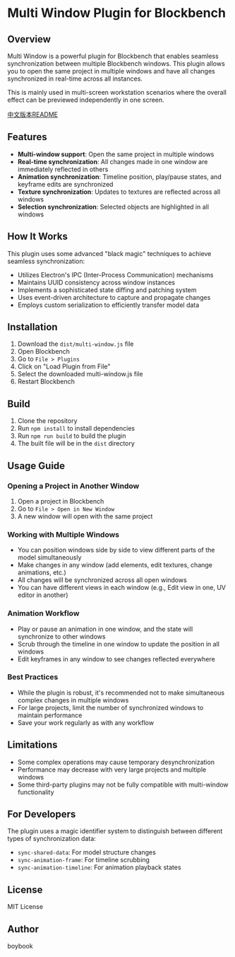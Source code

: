 # Multi Window Plugin for Blockbench

## Overview
Multi Window is a powerful plugin for Blockbench that enables seamless synchronization between multiple Blockbench windows. This plugin allows you to open the same project in multiple windows and have all changes synchronized in real-time across all instances.

This is mainly used in multi-screen workstation scenarios where the overall effect can be previewed independently in one screen.

[中文版本README](README_zh.md)

## Features
- **Multi-window support**: Open the same project in multiple windows
- **Real-time synchronization**: All changes made in one window are immediately reflected in others
- **Animation synchronization**: Timeline position, play/pause states, and keyframe edits are synchronized
- **Texture synchronization**: Updates to textures are reflected across all windows
- **Selection synchronization**: Selected objects are highlighted in all windows

## How It Works
This plugin uses some advanced "black magic" techniques to achieve seamless synchronization:
- Utilizes Electron's IPC (Inter-Process Communication) mechanisms
- Maintains UUID consistency across window instances
- Implements a sophisticated state diffing and patching system
- Uses event-driven architecture to capture and propagate changes
- Employs custom serialization to efficiently transfer model data

## Installation
1. Download the `dist/multi-window.js` file
2. Open Blockbench
3. Go to `File > Plugins`
4. Click on "Load Plugin from File"
5. Select the downloaded multi-window.js file
6. Restart Blockbench

## Build
1. Clone the repository
2. Run `npm install` to install dependencies
3. Run `npm run build` to build the plugin
4. The built file will be in the `dist` directory

## Usage Guide

### Opening a Project in Another Window
1. Open a project in Blockbench
2. Go to `File > Open in New Window`
3. A new window will open with the same project

### Working with Multiple Windows
- You can position windows side by side to view different parts of the model simultaneously
- Make changes in any window (add elements, edit textures, change animations, etc.)
- All changes will be synchronized across all open windows
- You can have different views in each window (e.g., Edit view in one, UV editor in another)

### Animation Workflow
- Play or pause an animation in one window, and the state will synchronize to other windows
- Scrub through the timeline in one window to update the position in all windows
- Edit keyframes in any window to see changes reflected everywhere

### Best Practices
- While the plugin is robust, it's recommended not to make simultaneous complex changes in multiple windows
- For large projects, limit the number of synchronized windows to maintain performance
- Save your work regularly as with any workflow

## Limitations
- Some complex operations may cause temporary desynchronization
- Performance may decrease with very large projects and multiple windows
- Some third-party plugins may not be fully compatible with multi-window functionality

## For Developers
The plugin uses a magic identifier system to distinguish between different types of synchronization data:
- `sync-shared-data`: For model structure changes
- `sync-animation-frame`: For timeline scrubbing
- `sync-animation-timeline`: For animation playback states

## License
MIT License

## Author
boybook